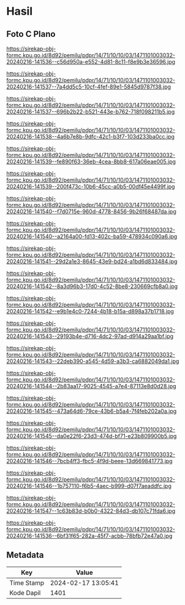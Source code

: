 # Hasil

## Foto C Plano

https://sirekap-obj-formc.kpu.go.id/8d92/pemilu/pdpr/14/71/10/10/03/1471101003032-20240216-141536--c56d950a-e552-4d81-8c11-f8e9b3e36596.jpg

https://sirekap-obj-formc.kpu.go.id/8d92/pemilu/pdpr/14/71/10/10/03/1471101003032-20240216-141537--7a4dd5c5-10cf-4fef-89e1-5845d9787f38.jpg

https://sirekap-obj-formc.kpu.go.id/8d92/pemilu/pdpr/14/71/10/10/03/1471101003032-20240216-141537--696b2b22-b521-443e-b762-718f098211b5.jpg

https://sirekap-obj-formc.kpu.go.id/8d92/pemilu/pdpr/14/71/10/10/03/1471101003032-20240216-141538--4a6b7e8b-9dfc-42c1-b3f7-103d233ba0cc.jpg

https://sirekap-obj-formc.kpu.go.id/8d92/pemilu/pdpr/14/71/10/10/03/1471101003032-20240216-141539--fe890f63-36eb-4cea-8bb8-617a06eae005.jpg

https://sirekap-obj-formc.kpu.go.id/8d92/pemilu/pdpr/14/71/10/10/03/1471101003032-20240216-141539--200f473c-10b6-45cc-a0b5-00df45e4499f.jpg

https://sirekap-obj-formc.kpu.go.id/8d92/pemilu/pdpr/14/71/10/10/03/1471101003032-20240216-141540--f7d0715e-960d-4778-8456-9b26f68487da.jpg

https://sirekap-obj-formc.kpu.go.id/8d92/pemilu/pdpr/14/71/10/10/03/1471101003032-20240216-141540--a2164a00-fd13-402c-ba59-478934c090a6.jpg

https://sirekap-obj-formc.kpu.go.id/8d92/pemilu/pdpr/14/71/10/10/03/1471101003032-20240216-141541--29d2a1e3-8645-43e9-bd24-a1bd6d833484.jpg

https://sirekap-obj-formc.kpu.go.id/8d92/pemilu/pdpr/14/71/10/10/03/1471101003032-20240216-141542--8a3d96b3-17d0-4c52-8be8-230669cfb8a0.jpg

https://sirekap-obj-formc.kpu.go.id/8d92/pemilu/pdpr/14/71/10/10/03/1471101003032-20240216-141542--e9b1e4c0-7244-4b18-b15a-d898a37b1718.jpg

https://sirekap-obj-formc.kpu.go.id/8d92/pemilu/pdpr/14/71/10/10/03/1471101003032-20240216-141543--29193b4e-d716-4dc2-97ad-d914a29aa1bf.jpg

https://sirekap-obj-formc.kpu.go.id/8d92/pemilu/pdpr/14/71/10/10/03/1471101003032-20240216-141543--22deb390-a545-4d59-a3b3-ca6882049da1.jpg

https://sirekap-obj-formc.kpu.go.id/8d92/pemilu/pdpr/14/71/10/10/03/1471101003032-20240216-141544--2b83aa17-9025-4545-a7e4-87113e8d0d28.jpg

https://sirekap-obj-formc.kpu.go.id/8d92/pemilu/pdpr/14/71/10/10/03/1471101003032-20240216-141545--473a64d6-79ce-43b6-b5a4-7f4feb202a0a.jpg

https://sirekap-obj-formc.kpu.go.id/8d92/pemilu/pdpr/14/71/10/10/03/1471101003032-20240216-141545--da0e22f6-23d3-474d-bf71-e23b809900b5.jpg

https://sirekap-obj-formc.kpu.go.id/8d92/pemilu/pdpr/14/71/10/10/03/1471101003032-20240216-141546--7bcb4ff3-fbc5-4f9d-beee-13d669841773.jpg

https://sirekap-obj-formc.kpu.go.id/8d92/pemilu/pdpr/14/71/10/10/03/1471101003032-20240216-141546--1b757110-f6b5-4aec-b999-d07f7aeaddfc.jpg

https://sirekap-obj-formc.kpu.go.id/8d92/pemilu/pdpr/14/71/10/10/03/1471101003032-20240216-141547--1c63b83d-b0b0-4322-84d3-db107c71fda6.jpg

https://sirekap-obj-formc.kpu.go.id/8d92/pemilu/pdpr/14/71/10/10/03/1471101003032-20240216-141536--6bf31f65-282a-45f7-acbb-78bfb72e47a0.jpg


## Metadata

| Key        | Value               |
| ---------- | ------------------- |
| Time Stamp | 2024-02-17 13:05:41 |
| Kode Dapil | 1401                |



